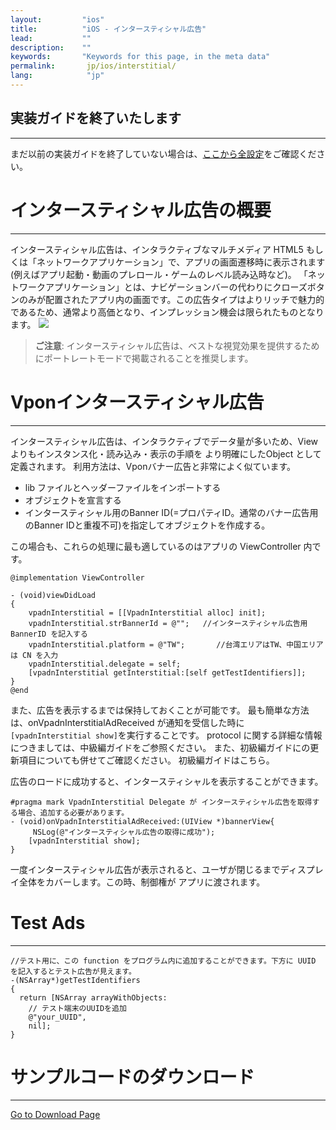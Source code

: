 ```yaml
---
layout:         "ios"
title:          "iOS - インタースティシャル広告"
lead:           ""
description:    ""
keywords:       "Keywords for this page, in the meta data"
permalink:       jp/ios/interstitial/
lang:            "jp"
---
```

## 実装ガイドを終了いたします
---
まだ以前の実装ガイドを終了していない場合は、[ここから全設定](../integration-guide)をご確認ください。

# インタースティシャル広告の概要
---
インタースティシャル広告は、インタラクティブなマルチメディア HTML5 もしくは「ネットワークアプリケーション」で、アプリの画面遷移時に表示されます (例えばアプリ起動・動画のプレロール・ゲームのレベル読み込時など)。 「ネットワークアプリケーション」とは、ナビゲーションバーの代わりにクローズボタンのみが配置されたアプリ内の画面です。この広告タイプはよりリッチで魅力的であるため、通常より高価となり、インプレッション機会は限られたものとなります。
![]({{site.imgurl}}/Interstitial.png)

> **ご注意**:
> インタースティシャル広告は、ベストな視覚効果を提供するためにポートレートモードで掲載されることを推奨します。


# Vponインタースティシャル広告
---
インタースティシャル広告は、インタラクティブでデータ量が多いため、View よりもインスタンス化・読み込み・表示の手順を より明確にしたObject として定義されます。
利用方法は、Vponバナー広告と非常によく似ています。

* lib ファイルとヘッダーファイルをインポートする
* オブジェクトを宣言する
* インタースティシャル用のBanner ID(=プロパティID。通常のバナー広告用のBanner IDと重複不可)を指定してオブジェクトを作成する。

この場合も、これらの処理に最も適しているのはアプリの ViewController 内です。



```objc
@implementation ViewController

- (void)viewDidLoad
{
    vpadnInterstitial = [[VpadnInterstitial alloc] init];
    vpadnInterstitial.strBannerId = @"";   //インタースティシャル広告用 BannerID を記入する
    vpadnInterstitial.platform = @"TW";       //台湾エリアはTW、中国エリアは CN を入力
    vpadnInterstitial.delegate = self;
    [vpadnInterstitial getInterstitial:[self getTestIdentifiers]];
}
@end
```

また、広告を表示するまでは保持しておくことが可能です。 最も簡単な方法は、onVpadnInterstitialAdReceived が通知を受信した時に `[vpadnInterstitial show]`を実行することです。 protocol に関する詳細な情報につきましては、中級編ガイドをご参照ください。 また、初級編ガイドにの更新項目についても併せてご確認ください。 初級編ガイドはこちら。

広告のロードに成功すると、インタースティシャルを表示することができます。

```objc
#pragma mark VpadnInterstitial Delegate が インタースティシャル広告を取得する場合、追加する必要があります。
- (void)onVpadnInterstitialAdReceived:(UIView *)bannerView{
     NSLog(@"インタースティシャル広告の取得に成功");
    [vpadnInterstitial show];
}
```

一度インタースティシャル広告が表示されると、ユーザが閉じるまでディスプレイ全体をカバーします。この時、制御権が アプリに渡されます。

# Test Ads
---

```objc
//テスト用に、この function をプログラム内に追加することができます。下方に UUID を記入するとテスト広告が見えます。
-(NSArray*)getTestIdentifiers
{
  return [NSArray arrayWithObjects:
    // テスト端末のUUIDを追加
    @"your_UUID",
    nil];
}
```



# サンプルコードのダウンロード
---
[Go to Download Page]




[Go to Download Page]:{{site.baseurl}}/jp/ios/download
[advanced setting]: ../advanced/
